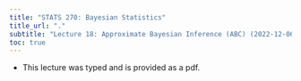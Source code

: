 ```yaml
---
title: "STATS 270: Bayesian Statistics"
title_url: "."
subtitle: "Lecture 18: Approximate Bayesian Inference (ABC) (2022-12-06)"
toc: true
---
```


$$
\newcommand{\op}{\operatorname}
\newcommand{\var}[1]{\op{var}\left[#1\right]}
\newcommand{\sd}[1]{\op{sd}\left[#1\right]}
\newcommand{\cov}[2]{\op{cov}\left[#1, #2\right]}
$$

- This lecture was typed and is provided as a pdf.
